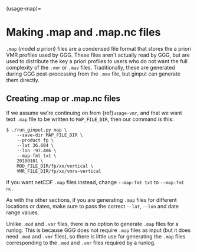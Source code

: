 (usage-map)=
# Making .map and .map.nc files

`.map` (*m*odel *a p*riori) files are a condensed file format that stores the a priori VMR profiles used by GGG.
These files aren't actually read by GGG, but are used to distribute the key a priori profiles to users who do
not want the full complexity of the `.vmr` or `.mav` files. Traditionally, these are generated during GGG post-processing
from the `.mav` file, but ginput can generate them directly.

## Creating .map or .map.nc files

If we assume we're continuing on from {ref}`usage-vmr`, and that we want text `.map` file to be written to `MAP_FILE_DIR`, then our command is this:

```
$ ./run_ginput.py map \
    --save-dir MAP_FILE_DIR \
    --product fp \
    --lat 36.604 \
    --lon -97.486 \
    --map-fmt txt \
    20180101 \
    MOD_FILE_DIR/fp/xx/vertical \
    VMR_FILE_DIR/fp/xx/vmrs-vertical
```

If you want netCDF `.map` files instead, change `--map-fmt txt` to `--map-fmt nc`.

As with the other sections, if you are generating `.map` files for different locations or dates, make sure to pass the correct `--lat`, `--lon` and date range values.

Unlike `.mod` and `.vmr` files, there is no option to generate `.map` files for a runlog.
This is because GGG does not require `.map` files as input (but it does need `.mod` and `.vmr` files), so there is little use for generating the `.map` files corresponding to the `.mod` and `.vmr` files required by a runlog.
